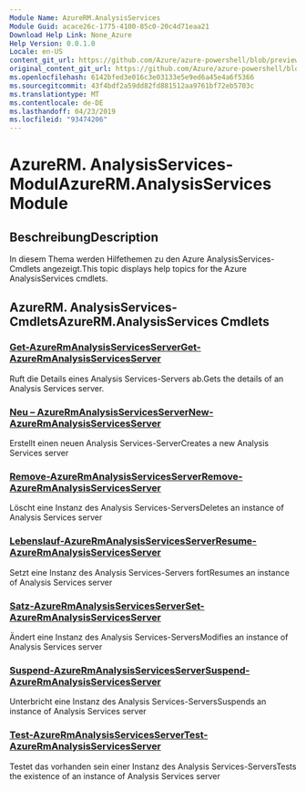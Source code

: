 ```yaml
---
Module Name: AzureRM.AnalysisServices
Module Guid: acace26c-1775-4100-85c0-20c4d71eaa21
Download Help Link: None_Azure
Help Version: 0.0.1.0
Locale: en-US
content_git_url: https://github.com/Azure/azure-powershell/blob/preview/src/ResourceManager/AnalysisServices/Commands.AnalysisServices/help/AzureRM.AnalysisServices.md
original_content_git_url: https://github.com/Azure/azure-powershell/blob/preview/src/ResourceManager/AnalysisServices/Commands.AnalysisServices/help/AzureRM.AnalysisServices.md
ms.openlocfilehash: 6142bfed3e016c3e03133e5e9ed6a45e4a6f5366
ms.sourcegitcommit: 43f4bdf2a59dd82fd881512aa9761bf72eb5703c
ms.translationtype: MT
ms.contentlocale: de-DE
ms.lasthandoff: 04/23/2019
ms.locfileid: "93474206"
---
```

# <span data-ttu-id="4b869-101">AzureRM. AnalysisServices-Modul</span><span class="sxs-lookup"><span data-stu-id="4b869-101">AzureRM.AnalysisServices Module</span></span>
## <span data-ttu-id="4b869-102">Beschreibung</span><span class="sxs-lookup"><span data-stu-id="4b869-102">Description</span></span>
<span data-ttu-id="4b869-103">In diesem Thema werden Hilfethemen zu den Azure AnalysisServices-Cmdlets angezeigt.</span><span class="sxs-lookup"><span data-stu-id="4b869-103">This topic displays help topics for the Azure AnalysisServices cmdlets.</span></span>

## <span data-ttu-id="4b869-104">AzureRM. AnalysisServices-Cmdlets</span><span class="sxs-lookup"><span data-stu-id="4b869-104">AzureRM.AnalysisServices Cmdlets</span></span>
### [<span data-ttu-id="4b869-105">Get-AzureRmAnalysisServicesServer</span><span class="sxs-lookup"><span data-stu-id="4b869-105">Get-AzureRmAnalysisServicesServer</span></span>](Get-AzureRmAnalysisServicesServer.md)
<span data-ttu-id="4b869-106">Ruft die Details eines Analysis Services-Servers ab.</span><span class="sxs-lookup"><span data-stu-id="4b869-106">Gets the details of an Analysis Services server.</span></span>

### [<span data-ttu-id="4b869-107">Neu – AzureRmAnalysisServicesServer</span><span class="sxs-lookup"><span data-stu-id="4b869-107">New-AzureRmAnalysisServicesServer</span></span>](New-AzureRmAnalysisServicesServer.md)
<span data-ttu-id="4b869-108">Erstellt einen neuen Analysis Services-Server</span><span class="sxs-lookup"><span data-stu-id="4b869-108">Creates a new Analysis Services server</span></span>

### [<span data-ttu-id="4b869-109">Remove-AzureRmAnalysisServicesServer</span><span class="sxs-lookup"><span data-stu-id="4b869-109">Remove-AzureRmAnalysisServicesServer</span></span>](Remove-AzureRmAnalysisServicesServer.md)
<span data-ttu-id="4b869-110">Löscht eine Instanz des Analysis Services-Servers</span><span class="sxs-lookup"><span data-stu-id="4b869-110">Deletes an instance of Analysis Services server</span></span>

### [<span data-ttu-id="4b869-111">Lebenslauf-AzureRmAnalysisServicesServer</span><span class="sxs-lookup"><span data-stu-id="4b869-111">Resume-AzureRmAnalysisServicesServer</span></span>](Resume-AzureRmAnalysisServicesServer.md)
<span data-ttu-id="4b869-112">Setzt eine Instanz des Analysis Services-Servers fort</span><span class="sxs-lookup"><span data-stu-id="4b869-112">Resumes an instance of Analysis Services server</span></span>

### [<span data-ttu-id="4b869-113">Satz-AzureRmAnalysisServicesServer</span><span class="sxs-lookup"><span data-stu-id="4b869-113">Set-AzureRmAnalysisServicesServer</span></span>](Set-AzureRmAnalysisServicesServer.md)
<span data-ttu-id="4b869-114">Ändert eine Instanz des Analysis Services-Servers</span><span class="sxs-lookup"><span data-stu-id="4b869-114">Modifies  an instance of Analysis Services server</span></span>

### [<span data-ttu-id="4b869-115">Suspend-AzureRmAnalysisServicesServer</span><span class="sxs-lookup"><span data-stu-id="4b869-115">Suspend-AzureRmAnalysisServicesServer</span></span>](Suspend-AzureRmAnalysisServicesServer.md)
<span data-ttu-id="4b869-116">Unterbricht eine Instanz des Analysis Services-Servers</span><span class="sxs-lookup"><span data-stu-id="4b869-116">Suspends an instance of Analysis Services server</span></span>

### [<span data-ttu-id="4b869-117">Test-AzureRmAnalysisServicesServer</span><span class="sxs-lookup"><span data-stu-id="4b869-117">Test-AzureRmAnalysisServicesServer</span></span>](Test-AzureRmAnalysisServicesServer.md)
<span data-ttu-id="4b869-118">Testet das vorhanden sein einer Instanz des Analysis Services-Servers</span><span class="sxs-lookup"><span data-stu-id="4b869-118">Tests the existence of an instance of Analysis Services server</span></span>

